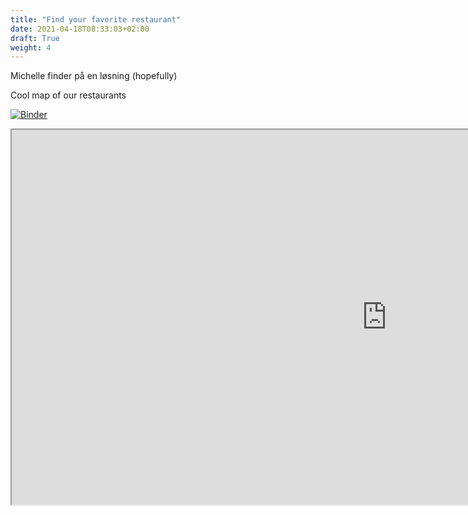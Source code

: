 ```yaml
---
title: "Find your favorite restaurant"
date: 2021-04-18T08:33:03+02:00
draft: True
weight: 4
---
```

Michelle finder på en løsning (hopefully)

Cool map of our restaurants

[![Binder](https://mybinder.org/badge_logo.svg)](https://mybinder.org/v2/gh/Restaurant-Guide/interactive-bokeh.git/main?urlpath=%2Fproxy%2F5006%2Fbokeh-app)

<div class="centered-container">
  <iframe src="https://mybinder.org/v2/gh/Restaurant-Guide/interactive-bokeh.git/main?urlpath=%2Fproxy%2F5006%2Fbokeh-app" height="600" width="1200"></iframe>
</div>